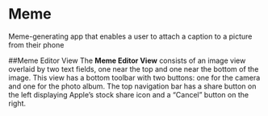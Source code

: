 # Meme
Meme-generating app that enables a user to attach a caption to a picture from their phone

##Meme Editor View
The <b>Meme Editor View</b> consists of an image view overlaid by two text fields, one near the top and one near the bottom of the image. This view has a bottom toolbar with two buttons: one for the camera and one for the photo album. The top navigation bar has a share button on the left displaying Apple’s stock share icon and a “Cancel” button on the right.


